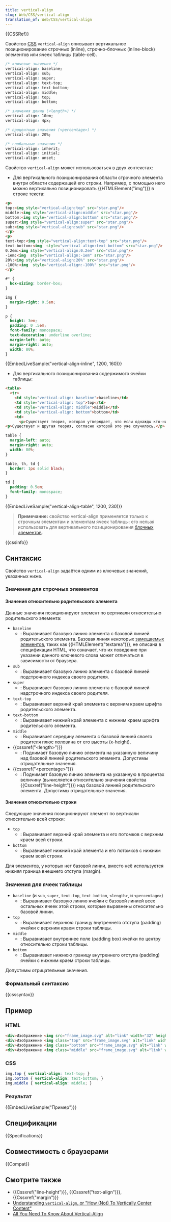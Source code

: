 ```yaml
---
title: vertical-align
slug: Web/CSS/vertical-align
translation_of: Web/CSS/vertical-align
---
```


{{CSSRef}}

Свойство [CSS](/ru/docs/Web/CSS) `vertical-align` описывает вертикальное позиционирование строчных (inline), строчно-блочных (inline-block) элементов или ячеек таблицы (table-cell).

```css
/* ключевые значения */
vertical-align: baseline;
vertical-align: sub;
vertical-align: super;
vertical-align: text-top;
vertical-align: text-bottom;
vertical-align: middle;
vertical-align: top;
vertical-align: bottom;

/* значения длины (<length>) */
vertical-align: 10em;
vertical-align: 4px;

/* процентные значения (<percentage>) */
vertical-align: 20%;

/* глобальные значения */
vertical-align: inherit;
vertical-align: initial;
vertical-align: unset;
```

Свойство `vertical-align` может использоваться в двух контекстах:

- Для вертикального позиционирования области строчного элемента внутри области содержащей его строки. Например, с помощью него можно вертикально позиционировать {{HTMLElement("img")}} в строке текста:

```html hidden
<p>
top:<img style="vertical-align:top" src="star.png"/>
middle:<img style="vertical-align:middle" src="star.png"/>
bottom:<img style="vertical-align:bottom" src="star.png"/>
super:<img style="vertical-align:super" src="star.png"/>
sub:<img style="vertical-align:sub" src="star.png"/>
</p>
<p>
text-top:<img style="vertical-align:text-top" src="star.png"/>
text-bottom:<img  style="vertical-align:text-bottom" src="star.png"/>
0.2em:<img style="vertical-align:0.2em" src="star.png"/>
-1em:<img  style="vertical-align:-1em" src="star.png"/>
20%:<img style="vertical-align:20%" src="star.png"/>
-100%:<img  style="vertical-align:-100%" src="star.png"/>
</p>
```

```css hidden
#* {
  box-sizing: border-box;
}

img {
  margin-right: 0.5em;
}

p {
  height: 3em;
  padding: 0 .5em;
  font-family: monospace;
  text-decoration: underline overline;
  margin-left: auto;
  margin-right: auto;
  width: 80%;
}
```

{{EmbedLiveSample("vertical-align-inline", 1200, 160)}}

- Для вертикального позиционирования содержимого ячейки таблицы:

```html hidden
<table>
  <tr>
    <td style="vertical-align: baseline">baseline</td>
    <td style="vertical-align: top">top</td>
    <td style="vertical-align: middle">middle</td>
    <td style="vertical-align: bottom">bottom</td>
    <td>
      <p>Существует теория, которая утверждает, что если однажды кто-нибудь доподлинно выяснит, что такое и для чего нужна Вселенная, она тотчас же исчезнет, и вместо неё появится нечто ещё более причудливое и необъяснимое.</p>
<p>Существует и другая теория, согласно которой это уже случилось.</p>
```

```css hidden
table {
  margin-left: auto;
  margin-right: auto;
  width: 80%;
}

table, th, td {
  border: 1px solid black;
}

td {
  padding: 0.5em;
  font-family: monospace;
}
```

{{EmbedLiveSample("vertical-align-table", 1200, 230)}}

> **Примечание:** свойство vertical-align применяется только к строчным элементам и элементам ячеек таблицы: его нельзя использовать для вертикального позиционирования [блочных элементов](/ru/docs/Web/HTML/Block-level_elements).

{{cssinfo}}

## Синтаксис

Свойство `vertical-align` задаётся одним из ключевых значений, указанных ниже.

### Значения для строчных элементов

#### Значения относительно родительского элемента

Данные значения позиционируют элемент по вертикали относительно родительского элемента:

- `baseline`
  - : Выравнивает базовую линию элемента с базовой линией родительского элемента. Базовая линия некоторых [замещаемых элементов](/ru/docs/CSS/Replaced_element), таких как {{HTMLElement("textarea")}}, не описана в спецификации HTML, что означает, что их поведение при указании данного ключевого слова может отличаться в зависимости от браузера.
- `sub`
  - : Выравнивает базовую линию элемента с базовой линией подстрочного индекса своего родителя.
- `super`
  - : Выравнивает базовую линию элемента с базовой линией надстрочного индекса своего родителя.
- `text-top`
  - : Выравнивает верхний край элемента с верхним краем шрифта родительского элемента.
- `text-bottom`
  - : Выравнивает нижний край элемента с нижним краем шрифта родительского элемента.
- `middle`
  - : Выравнивает середину элемента с базовой линией своего родителя плюс половина от его высоты (x-height).
- {{cssxref("&lt;length&gt;")}}
  - : Поднимает базовую линию элемента на указанную величину над базовой линией родительского элемента. Допустимы отрицательные значения.
- {{cssxref("&lt;percentage&gt;")}}
  - : Поднимает базовую линию элемента на указанную в процентах величину (вычисляется относительно значения свойства {{Cssxref("line-height")}}) над базовой линией родительского элемента. Допустимы отрицательные значения.

#### Значения относительно строки

Следующие значения позиционируют элемент по вертикали относительно всей строки:

- `top`
  - : Выравнивает верхний край элемента и его потомков с верхним краем всей строки.
- `bottom`
  - : Выравнивает нижний край элемента и его потомков с нижним краем всей строки.

Для элементов, у которых нет базовой линии, вместо неё используется нижняя граница внешнего отступа (margin).

### Значения для ячеек таблицы

- `baseline` (и `sub`, `super`, `text-top`, `text-bottom`, `<length>`, и `<percentage>`)
  - : Выравнивает базовую линию ячейки с базовой линией всех остальных ячеек этой строки, которые выравнены относительно базовой линии.
- `top`
  - : Выравнивает верхнюю границу внутреннего отступа (padding) ячейки с верхним краем строки таблицы.
- `middle`
  - : Выравнивает внутреннее поле (padding box) ячейки по центру относительно строки таблицы.
- `bottom`
  - : Выравнивает нижнюю границу внутреннего отступа (padding) ячейки с нижним краем строки таблицы.

Допустимы отрицательные значения.

### Формальный синтаксис

{{csssyntax}}

## Пример

### HTML

```html
<div>Изображение <img src="frame_image.svg" alt="link" width="32" height="32" /> с выравниванием по умолчанию.</div>
<div>Изображение <img class="top" src="frame_image.svg" alt="link" width="32" height="32" /> с выравниванием по верхнему краю.</div>
<div>Изображение <img class="bottom" src="frame_image.svg" alt="link" width="32" height="32" /> с выравниванием по нижнему краю.</div>
<div>Изображение <img class="middle" src="frame_image.svg" alt="link" width="32" height="32" /> с выравниванием по центру.</div>
```

### CSS

```css
img.top { vertical-align: text-top; }
img.bottom { vertical-align: text-bottom; }
img.middle { vertical-align: middle; }
```

### Результат

{{EmbedLiveSample("Пример")}}

## Спецификации

{{Specifications}}

## Совместимость с браузерами

{{Compat}}

## Смотрите также

- {{Cssxref("line-height")}}, {{Cssxref("text-align")}}, {{Cssxref("margin")}}
- [Understanding `vertical-align`, or "How (Not) To Vertically Center Content"](http://phrogz.net/css/vertical-align/index.html)
- [All You Need To Know About Vertical-Align](http://christopheraue.net/2014/03/05/vertical-align/)
